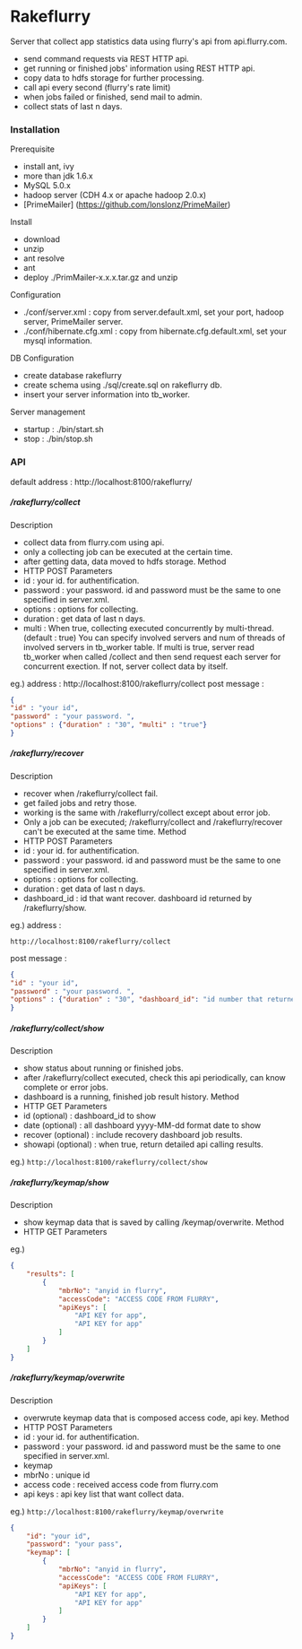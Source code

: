 Rakeflurry
==========
Server that collect app statistics data using flurry's api from api.flurry.com.
- send command requests via REST HTTP api.
- get running or finished jobs' information using REST HTTP api.
- copy data to hdfs storage for further processing.
- call api every second (flurry's rate limit)
- when jobs failed or finished, send mail to admin.
- collect stats of last n days.


### Installation

Prerequisite
- install ant, ivy
- more than jdk 1.6.x 
- MySQL 5.0.x
- hadoop server (CDH 4.x or apache hadoop 2.0.x)
- [PrimeMailer] (https://github.com/lonslonz/PrimeMailer)

Install
- download
- unzip
- ant resolve
- ant
- deploy ./PrimMailer-x.x.x.tar.gz and unzip 

Configuration
- ./conf/server.xml : copy from server.default.xml, set your port, hadoop server, PrimeMailer server.
- ./conf/hibernate.cfg.xml : copy from hibernate.cfg.default.xml, set your mysql information. 

DB Configuration
- create database rakeflurry
- create schema using ./sql/create.sql on rakeflurry db.
- insert your server information into tb_worker.

Server management
- startup : ./bin/start.sh
- stop : ./bin/stop.sh


### API
default address : http://localhost:8100/rakeflurry/

##### /rakeflurry/collect

Description
- collect data from flurry.com using api.
- only a collecting job can be executed at the certain time.
- after getting data, data moved to hdfs storage. 
Method
- HTTP POST
Parameters
- id : your id. for authentification.
- password : your password. id and password must be the same to one specified in server.xml.
- options : options for collecting.
 - duration : get data of last n days.
 - multi : When true, collecting executed concurrently by multi-thread. (default : true)
           You can specify involved servers and num of threads of involved servers in tb_worker table.
           If multi is true, server read tb_worker when called /collect and then send request each server for concurrent exection.
           If not, server collect data by itself.

eg.)
address : http://localhost:8100/rakeflurry/collect
post message : 
```json
{
"id" : "your id",  
"password" : "your password. ",
"options" : {"duration" : "30", "multi" : "true"}
}
```

##### /rakeflurry/recover
Description
- recover when /rakeflurry/collect fail.
- get failed jobs and retry those.
- working is the same with /rakeflurry/collect except about error job.
- Only a job can be executed; /rakeflurry/collect and /rakeflurry/recover can't be executed at the same time.
Method
- HTTP POST
Parameters
- id : your id. for authentification.
- password : your password. id and password must be the same to one specified in server.xml.
- options : options for collecting.
 - duration : get data of last n days.
 - dashboard_id : id that want recover. dashboard id returned by /rakeflurry/show.

eg.)
address : 

``
http://localhost:8100/rakeflurry/collect
``

post message : 
```json
{
"id" : "your id",  
"password" : "your password. ",
"options" : {"duration" : "30", "dashboard_id": "id number that returned from show api."}
}
```

##### /rakeflurry/collect/show
Description
- show status about running or finished jobs.
- after /rakeflurry/collect executed, check this api periodically, can know complete or error jobs. 
- dashboard is a running, finished job result history.
Method
- HTTP GET
Parameters
- id (optional) : dashboard_id to show
- date (optional) : all dashboard yyyy-MM-dd format date to show
- recover (optional) : include recovery dashboard job results.
- showapi (optional) : when true, return detailed api calling results.

eg.)
``
http://localhost:8100/rakeflurry/collect/show
``

##### /rakeflurry/keymap/show
Description
- show keymap data that is saved by calling /keymap/overwrite.
Method
- HTTP GET
Parameters

eg.)
```json
{
    "results": [
        {
            "mbrNo": "anyid in flurry",
            "accessCode": "ACCESS CODE FROM FLURRY",
            "apiKeys": [
                "API KEY for app",
                "API KEY for app"
            ]
        }
    ]
}
```

##### /rakeflurry/keymap/overwrite
Description
- overwrute keymap data that is composed access code, api key.
Method
- HTTP POST
Parameters
- id : your id. for authentification.
- password : your password. id and password must be the same to one specified in server.xml.
- keymap
 - mbrNo : unique id
 - access code : received access code from flurry.com
 - api keys : api key list that want collect data.

eg.)
``
http://localhost:8100/rakeflurry/keymap/overwrite
``


```json
{
    "id": "your id",
    "password": "your pass",
    "keymap": [
        {
            "mbrNo": "anyid in flurry",
            "accessCode": "ACCESS CODE FROM FLURRY",
            "apiKeys": [
                "API KEY for app",
                "API KEY for app"
            ]
        }
    ]
}
```
